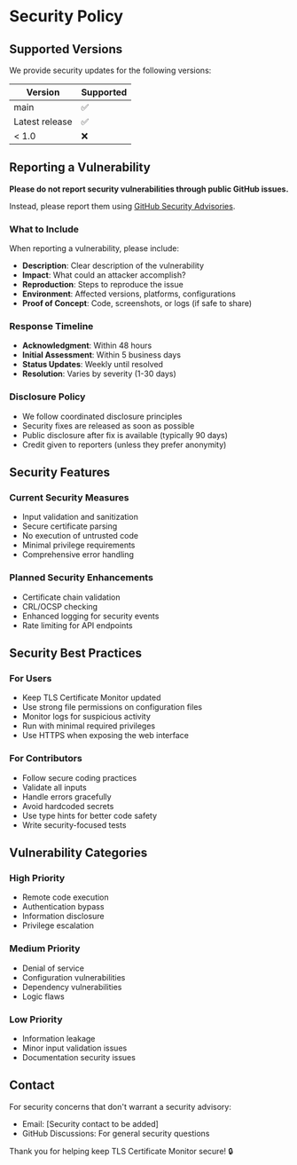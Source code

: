 # Security Policy

## Supported Versions

We provide security updates for the following versions:

| Version | Supported          |
| ------- | ------------------ |
| main    | :white_check_mark: |
| Latest release | :white_check_mark: |
| < 1.0   | :x:                |

## Reporting a Vulnerability

**Please do not report security vulnerabilities through public GitHub issues.**

Instead, please report them using [GitHub Security Advisories](https://github.com/brandonhon/tls-cert-monitor/security/advisories/new).

### What to Include

When reporting a vulnerability, please include:

- **Description**: Clear description of the vulnerability
- **Impact**: What could an attacker accomplish?
- **Reproduction**: Steps to reproduce the issue
- **Environment**: Affected versions, platforms, configurations
- **Proof of Concept**: Code, screenshots, or logs (if safe to share)

### Response Timeline

- **Acknowledgment**: Within 48 hours
- **Initial Assessment**: Within 5 business days  
- **Status Updates**: Weekly until resolved
- **Resolution**: Varies by severity (1-30 days)

### Disclosure Policy

- We follow coordinated disclosure principles
- Security fixes are released as soon as possible
- Public disclosure after fix is available (typically 90 days)
- Credit given to reporters (unless they prefer anonymity)

## Security Features

### Current Security Measures
- Input validation and sanitization
- Secure certificate parsing
- No execution of untrusted code
- Minimal privilege requirements
- Comprehensive error handling

### Planned Security Enhancements
- Certificate chain validation
- CRL/OCSP checking
- Enhanced logging for security events
- Rate limiting for API endpoints

## Security Best Practices

### For Users
- Keep TLS Certificate Monitor updated
- Use strong file permissions on configuration files
- Monitor logs for suspicious activity
- Run with minimal required privileges
- Use HTTPS when exposing the web interface

### For Contributors
- Follow secure coding practices
- Validate all inputs
- Handle errors gracefully
- Avoid hardcoded secrets
- Use type hints for better code safety
- Write security-focused tests

## Vulnerability Categories

### High Priority
- Remote code execution
- Authentication bypass
- Information disclosure
- Privilege escalation

### Medium Priority  
- Denial of service
- Configuration vulnerabilities
- Dependency vulnerabilities
- Logic flaws

### Low Priority
- Information leakage
- Minor input validation issues
- Documentation security issues

## Contact

For security concerns that don't warrant a security advisory:
- Email: [Security contact to be added]
- GitHub Discussions: For general security questions

Thank you for helping keep TLS Certificate Monitor secure! 🔒